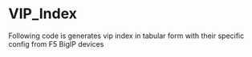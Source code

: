 # VIP_Index
Following code is generates vip index in tabular form with their specific config from F5 BigIP devices
